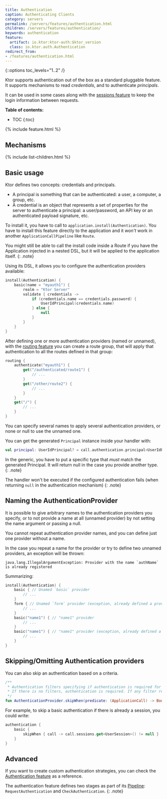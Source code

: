 ```yaml
---
title: Authentication
caption: Authenticating Clients
category: servers
permalink: /servers/features/authentication.html
children: /servers/features/authentication/
keywords: authentication
feature:
  artifact: io.ktor:ktor-auth:$ktor_version
  class: io.ktor.auth.Authentication
redirect_from:
- /features/authentication.html
---
```


{::options toc_levels="1..2" /}

Ktor supports authentication out of the box as a standard pluggable feature.
It supports mechanisms to read *credentials*, and to authenticate *principals*.

It can be used in some cases along with the [sessions feature](/servers/features/sessions.html)
to keep the login information between requests.

**Table of contents:**

* TOC
{:toc}

{% include feature.html %}

## Mechanisms

{% include list-children.html %}

## Basic usage

Ktor defines two concepts: credentials and principals.

* A principal is something that can be authenticated: a user, a computer, a group, etc.
* A credential is an object that represents a set of properties for the server to authenticate a principal:
  a user/password, an API key or an authenticated payload signature, etc.

To install it, you have to call to `application.install(Authentication)`. You have to install this feature
directly to the application and it *won't* work in another `ApplicationCallPipeline` like `Route`.

You might still be able to call the install code inside a Route if you have the Application injected in a nested DSL,
but it will be applied to the application itself.
{: .note}

Using its DSL, it allows you to configure the authentication providers available:

```kotlin
install(Authentication) {
    basic(name = "myauth1") {
        realm = "Ktor Server"
        validate { credentials ->
            if (credentials.name == credentials.password) {
                UserIdPrincipal(credentials.name)
            } else {
                null
            }
        }
    }
}
```

After defining one or more authentication providers (named or unnamed), with the [routing feature](/servers/features/routing.html)
you can create a route group, that will apply that authentication to all the routes defined in that group:

```kotlin
routing {
    authenticate("myauth1") {
        get("/authenticated/route1") {
            // ...
        }    
        get("/other/route2") {
            // ...
        }    
    }
    get("/") {
        // ...
    }
}
```

You can specify several names to apply several authentication providers, or none or null to use the unnamed one.

You can get the generated `Principal` instance inside your handler with:

```kotlin
val principal: UserIdPrincipal? = call.authentication.principal<UserIdPrincipal>()
```

In the generic, you have to put a specific type that *must* match the generated Principal.
It will return null in the case you provide another type. 
{: .note}

The handler won't be executed if the configured authentication fails (when returning `null` in the authentication mechanism)
{: .note}

## Naming the AuthenticationProvider

It is possible to give arbitrary names to the authentication providers you specify,
or to not provide a name at all (unnamed provider) by not setting the name argument or passing a null.
 
You cannot repeat authentication provider names, and you can define just one provider without a name.

In the case you repeat a name for the provider or try to define two unnamed providers, an exception will be thrown:

```
java.lang.IllegalArgumentException: Provider with the name `authName` is already registered
```

Summarizing:

```kotlin
install(Authentication) {
    basic { // Unamed `basic` provider
        // ...
    }
    form { // Unamed `form` provider (exception, already defined a provider with name = null) 
        // ...
    }
    basic("name1") { // "name1" provider
        // ...
    }
    basic("name1") { // "name1" provider (exception, already defined a provider with name = "name1")
        // ...
    }
}
```

## Skipping/Omitting Authentication providers

You can also skip an authentication based on a criteria.

```kotlin
/**
 * Authentication filters specifying if authentication is required for particular [ApplicationCall]
 * If there is no filters, authentication is required. If any filter returns true, authentication is not required.
 */
fun AuthenticationProvider.skipWhen(predicate: (ApplicationCall) -> Boolean)
```

For example, to skip a basic authentication if there is already a session, you could write:

```kotlin
authentication {
    basic {
        skipWhen { call -> call.sessions.get<UserSession>() != null }
    }
}
```

## Advanced

If you want to create custom authentication strategies,
you can check the [Authentication feature](https://github.com/ktorio/ktor/tree/master/ktor-features/ktor-auth/src/io/ktor/auth) as a reference.

The authentication feature defines two stages as part of its [Pipeline](https://github.com/ktorio/ktor/blob/master/ktor-features/ktor-auth/src/io/ktor/auth/AuthenticationPipeline.kt): `RequestAuthentication` and `CheckAuthentication`.
{: .note}
